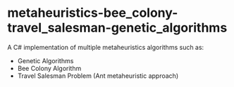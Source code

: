 # metaheuristics-bee_colony-travel_salesman-genetic_algorithms
A C# implementation of multiple metaheuristics algorithms such as:
- Genetic Algorithms
- Bee Colony Algorithm
- Travel Salesman Problem (Ant metaheuristic approach)
